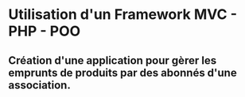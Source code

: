 # Utilisation d'un Framework MVC - PHP - POO

## Création d'une application pour gèrer les emprunts de produits par des abonnés d'une association.